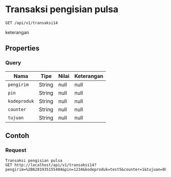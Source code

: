 # Transaksi pengisian pulsa
```http
GET /api/v1/transaksi14
```
keterangan
## Properties
### Query
Nama | Tipe | Nilai | Keterangan
--- | --- | --- | ---
<code>pengirim</code> | String | null | null
<code>pin</code> | String | null | null
<code>kodeproduk</code> | String | null | null
<code>counter</code> | String | null | null
<code>tujuan</code> | String | null | null

## Contoh

### Request
```http
Transaksi pengisian pulsa
GET http://localhost/api/v1/transaksi14?pengirim=%2B6281935155404&pin=1234&kodeproduk=test5&counter=1&tujuan=087758437457
```
